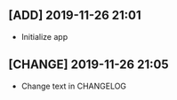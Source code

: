 ## [ADD] 2019-11-26 21:01

- Initialize app

## [CHANGE] 2019-11-26 21:05

- Change text in CHANGELOG
